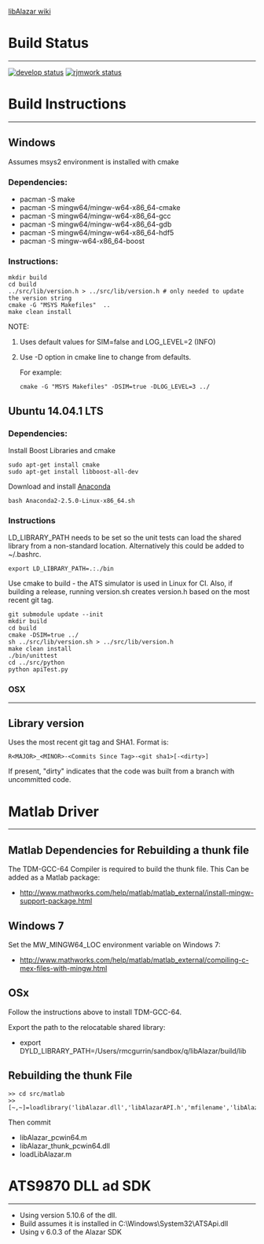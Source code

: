 [libAlazar wiki](https://qiplab.bbn.com/BUQ-Lab/libAlazar/wikis/home)

# Build Status
______________
[![develop status](https://qiplab.bbn.com/ci/projects/4/status.png?ref=develop)](https://qiplab.bbn.com/ci/projects/4?ref=develop)
[![rjmwork status](https://qiplab.bbn.com/ci/projects/4/status.png?ref=rjmwork)](https://qiplab.bbn.com/ci/projects/4?ref=rjmwork)


# Build Instructions
_____________

## Windows
Assumes msys2 environment is installed with cmake

### Dependencies:
* pacman -S make
* pacman -S mingw64/mingw-w64-x86_64-cmake
* pacman -S mingw64/mingw-w64-x86_64-gcc
* pacman -S mingw64/mingw-w64-x86_64-gdb
* pacman -S mingw64/mingw-w64-x86_64-hdf5
* pacman -S mingw-w64-x86_64-boost

### Instructions:
```
mkdir build
cd build
../src/lib/version.h > ../src/lib/version.h # only needed to update the version string
cmake -G "MSYS Makefiles"  ..
make clean install
```
NOTE:

1. Uses default values for SIM=false and LOG_LEVEL=2 (INFO)
2. Use -D option in cmake line to change from defaults.

    For example:
    ```
    cmake -G "MSYS Makefiles" -DSIM=true -DLOG_LEVEL=3 ../
    ```

## Ubuntu 14.04.1 LTS

### Dependencies:
Install Boost Libraries and cmake
```
sudo apt-get install cmake
sudo apt-get install libboost-all-dev
```
Download and install [Anaconda](https://3230d63b5fc54e62148e-c95ac804525aac4b6dba79b00b39d1d3.ssl.cf1.rackcdn.com/Anaconda2-2.5.0-Linux-x86_64.sh)
```
bash Anaconda2-2.5.0-Linux-x86_64.sh
```

### Instructions
LD_LIBRARY_PATH needs to be set so the unit tests can load the shared library from a non-standard location.  Alternatively this could be added to ~/.bashrc.
```
export LD_LIBRARY_PATH=.:./bin
```

Use cmake to build - the ATS simulator is used in Linux for CI.  Also, if building a release,
running version.sh creates version.h based on the most recent git tag.
```
git submodule update --init
mkdir build
cd build
cmake -DSIM=true ../
sh ../src/lib/version.sh > ../src/lib/version.h
make clean install
./bin/unittest
cd ../src/python
python apiTest.py
```

### OSX


____________

## Library version
Uses the most recent git tag and SHA1.  Format is:

```
R<MAJOR>_<MINOR>-<Commits Since Tag>-<git sha1>[-<dirty>]
```
If present, "dirty" indicates that the code was built from a branch with uncommitted code.


# Matlab Driver
____________________

## Matlab Dependencies for Rebuilding a thunk file
The TDM-GCC-64 Compiler is required to build the thunk file.  This Can be added as a Matlab package:

* http://www.mathworks.com/help/matlab/matlab_external/install-mingw-support-package.html

## Windows 7
Set the MW_MINGW64_LOC environment variable on Windows 7:
* http://www.mathworks.com/help/matlab/matlab_external/compiling-c-mex-files-with-mingw.html

##  OSx
Follow the instructions above to install TDM-GCC-64.

Export the path to the relocatable shared library:
* export DYLD_LIBRARY_PATH=/Users/rmcgurrin/sandbox/q/libAlazar/build/lib

## Rebuilding the thunk File
```
>> cd src/matlab
>> [~,~]=loadlibrary('libAlazar.dll','libAlazarAPI.h','mfilename','libAlazar_pcwin64.m');
```
Then commit
* libAlazar_pcwin64.m
* libAlazar_thunk_pcwin64.dll
* loadLibAlazar.m


# ATS9870 DLL ad SDK
______________________

* Using version 5.10.6 of the dll.  
* Build assumes
it is installed in C:\Windows\System32\ATSApi.dll
* Using v 6.0.3 of the Alazar SDK
